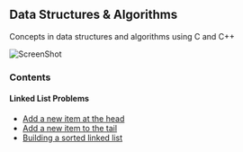 ## Data Structures & Algorithms
Concepts in data structures and algorithms using C and C++

![ScreenShot](./data_structures_and_algorithms/assets/pexels-photo-262488.jpg)




### Contents

#### Linked List Problems

* [Add a new item at the head](linked-list/Linked-List/ll-add-to-head.cpp)
* [Add a new item to the tail](linked-list/Linked-List/ll-add-to-tail.cpp)
* [Building a sorted linked list](linkedlist/Linked-List/ll-add-to-tail.cpp)

